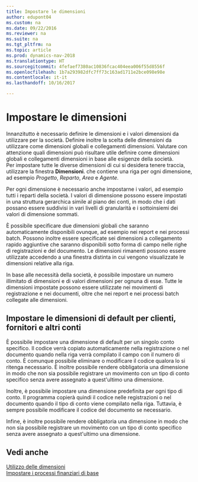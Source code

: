 ```yaml
---
title: Impostare le dimensioni
author: edupont04
ms.custom: na
ms.date: 09/22/2016
ms.reviewer: na
ms.suite: na
ms.tgt_pltfrm: na
ms.topic: article
ms.prod: dynamics-nav-2018
ms.translationtype: HT
ms.sourcegitcommit: 4fefaef7380ac10836fcac404eea006f55d8556f
ms.openlocfilehash: 1b7a293982dfc7ff73c163ad1711e2bce098e98e
ms.contentlocale: it-it
ms.lasthandoff: 10/16/2017

---
```


# <a name="set-up-dimensions"></a>Impostare le dimensioni
Innanzitutto è necessario definire le dimensioni e i valori dimensioni da utilizzare per la società. Definire inoltre la scelta delle dimensioni da utilizzare come dimensioni globali e collegamenti dimensioni. Valutare con attenzione quali dimensioni può risultare utile definire come dimensioni globali e collegamenti dimensioni in base alle esigenze della società.  
Per impostare tutte le diverse dimensioni di cui si desidera tenere traccia, utilizzare la finestra **Dimensioni**. che contiene una riga per ogni dimensione, ad esempio *Progetto*, *Reparto*, *Area* e *Agente*.  

Per ogni dimensione è necessario anche impostarne i valori, ad esempio tutti i reparti della società. I valori di dimensione possono essere impostati in una struttura gerarchica simile al piano dei conti, in modo che i dati possano essere suddivisi in vari livelli di granularità e i sottoinsiemi dei valori di dimensione sommati.  

È possibile specificare due dimensioni globali che saranno automaticamente disponibili ovunque, ad esempio nei report e nei processi batch. Possono inoltre essere specificate sei dimensioni a collegamento rapido aggiuntive che saranno disponibili sotto forma di campo nelle righe di registrazioni e del documento. Le dimensioni rimanenti possono essere utilizzate accedendo a una finestra distinta in cui vengono visualizzate le dimensioni relative alla riga.  

In base alle necessità della società, è possibile impostare un numero illimitato di dimensioni e di valori dimensioni per ognuna di esse. Tutte le dimensioni impostate possono essere utilizzate nei movimenti di registrazione e nei documenti, oltre che nei report e nei processi batch collegate alle dimensioni.  

## <a name="set-up-default-dimensions-for-customers-vendors-and-other-accounts"></a>Impostare le dimensioni di default per clienti, fornitori e altri conti
È possibile impostare una dimensione di default per un singolo conto specifico. Il codice verrà copiato automaticamente nella registrazione o nel documento quando nella riga verrà compilato il campo con il numero di conto. È comunque possibile eliminare o modificare il codice qualora lo si ritenga necessario. È inoltre possibile rendere obbligatoria una dimensione in modo che non sia possibile registrare un movimento con un tipo di conto specifico senza avere assegnato a quest'ultimo una dimensione.  

Inoltre, è possibile impostare una dimensione predefinita per ogni tipo di conto. Il programma copierà quindi il codice nelle registrazioni o nel documento quando il tipo di conto viene compilato nella riga. Tuttavia, è sempre possibile modificare il codice del documento se necessario.  

Infine, è inoltre possibile rendere obbligatoria una dimensione in modo che non sia possibile registrare un movimento con un tipo di conto specifico senza avere assegnato a quest'ultimo una dimensione.

## <a name="see-also"></a>Vedi anche
[Utilizzo delle dimensioni](finance-dimensions.md)  
[Impostare i processi finanziari di base](finance-setup-finance.md)

